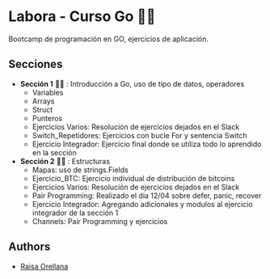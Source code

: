 
# Labora - Curso Go 🐱‍💻

Bootcamp de programación en GO, ejercicios de aplicación.

## Secciones

- **Sección 1** 🐱‍🚀 : Introducción a Go, uso de tipo de datos, operadores
    - Variables
    - Arrays
    - Struct
    - Punteros
    - Ejercicios Varios: Resolución de ejercicios dejados en el Slack
    - Switch_Repetidores: Ejercicios con bucle For y sentencia Switch
    - Ejercicio Integrador: Ejercicio final donde se utiliza todo lo aprendido en la sección
- **Sección 2** 🐱‍👓 : Estructuras
    - Mapas: uso de strings.Fields
    - Ejercicio_BTC: Ejercicio individual de distribución de bitcoins
    - Ejercicios Varios: Resolución de ejercicios dejados en el Slack
    - Pair Programming: Realizado el dia 12/04 sobre defer, panic, recover
    - Ejercicio Integrador: Agregando adicionales y modulos al ejercicio integrador de la sección 1
    - Channels: Pair Programming y ejercicios
    
## Authors

- [Raisa Orellana](https://github.com/Raisa320)

